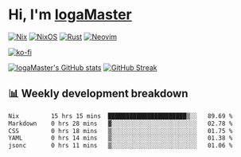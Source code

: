 # Hi, I'm [IogaMaster](https://youtube.com/IogaMaster)  

[![Nix](https://img.shields.io/badge/NIX-5277C3.svg?style=for-the-badge&logo=NixOS&logoColor=white)](https://builtwithnix.org/)
[![NixOS](https://img.shields.io/badge/NIXOS-5277C3.svg?style=for-the-badge&logo=NixOS&logoColor=white)](https://nixos.org/)
[![Rust](https://img.shields.io/badge/rust-%23000000.svg?style=for-the-badge&logo=rust&logoColor=white)](https://www.rust-lang.org/)
[![Neovim](https://img.shields.io/badge/NeoVim-%2357A143.svg?&style=for-the-badge&logo=neovim&logoColor=white)](https://github.com/neovim/neovim)

[![ko-fi](https://ko-fi.com/img/githubbutton_sm.svg)](https://ko-fi.com/X8X2P08GZ)

[![IogaMaster's GitHub stats](https://github-readme-stats.vercel.app/api?username=IogaMaster&show_icons=true&bg_color=1e1e2e&text_color=cdd6f4&icon_color=cba6f7&title_color=94e2d5)](https://github.com/IogaMaster)
[![GitHub Streak](https://streak-stats.demolab.com?user=IogaMaster&theme=catppuccin-mocha&hide_border=false&date_format=M%20j%5B%2C%20Y%5D)](https://git.io/streak-stats)


## 📊 Weekly development breakdown

<!--START_SECTION:wakaweek-->

```txt
Nix         15 hrs 15 mins  ██████████████████████▒░░   89.69 %
Markdown    0 hrs 28 mins   ▓░░░░░░░░░░░░░░░░░░░░░░░░   02.78 %
CSS         0 hrs 18 mins   ▒░░░░░░░░░░░░░░░░░░░░░░░░   01.75 %
YAML        0 hrs 14 mins   ▒░░░░░░░░░░░░░░░░░░░░░░░░   01.38 %
jsonc       0 hrs 11 mins   ▒░░░░░░░░░░░░░░░░░░░░░░░░   01.06 %
```

<!--END_SECTION:wakaweek-->

